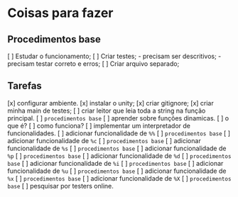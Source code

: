 # Coisas para fazer

## Procedimentos base
[ ] Estudar o funcionamento;
[ ] Criar testes;
    - precisam ser descritivos;
    - precisam testar correto e erros;
[ ] Criar arquivo separado;

## Tarefas

[x] configurar ambiente.
  [x] instalar o unity;
  [x] criar gitignore;
  [x] criar minha main de testes;
[ ] criar leitor que leia toda a string na função principal.
    [ ] `procedimentos base`
[ ] aprender sobre funções dinamicas.
    [ ] o que é?
    [ ] como funciona?
[ ] implementar um interpretador de funcionalidades.
[ ] adicionar funcionalidade de `%%`
    [ ] `procedimentos base`
[ ] adicionar funcionalidade de `%c`
    [ ] `procedimentos base`
[ ] adicionar funcionalidade de `%s`
    [ ] `procedimentos base`
[ ] adicionar funcionalidade de `%p`
    [ ] `procedimentos base`
[ ] adicionar funcionalidade de `%d`
    [ ] `procedimentos base`
[ ] adicionar funcionalidade de `%i`
    [ ] `procedimentos base`
[ ] adicionar funcionalidade de `%u`
    [ ] `procedimentos base`
[ ] adicionar funcionalidade de `%x`
    [ ] `procedimentos base`
[ ] adicionar funcionalidade de `%X`
    [ ] `procedimentos base`
[ ] pesquisar por testers online.


